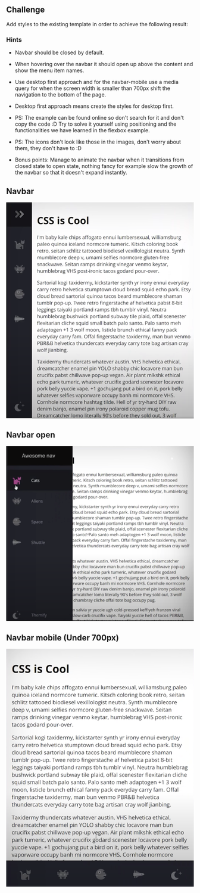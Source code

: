 ## Challenge

Add styles to the existing template in order to achieve the following result:

### Hints 
- Navbar should be closed by default.
- When hovering over the navbar it should open up above the content and show the menu item names.
- Use desktop first approach and for the navbar-mobile use a media query for when the screen width is smaller than 700px shift the navigation to the bottom of the page.
- Desktop first approach means create the styles for desktop first.
- PS: The example can be found online so don't search for it and don't copy the code :D Try to solve it yourself using positioning and the functionalities we have learned in the flexbox example.
- PS: The icons don't look like those in the images, don't worry about them, they don't have to :D 

- Bonus points: Manage to animate the navbar when it transitions from closed state to open state, nothing fancy for example slow the growth of the navbar so that it doesn't expand instantly.

## Navbar

![Navbar](assets/images/navbar.png)

## Navbar open

![Navbar Open](assets/images/navbar-open.png)

## Navbar mobile (Under 700px)

![Navbar Mobile](assets/images/navbar-mobile.png)